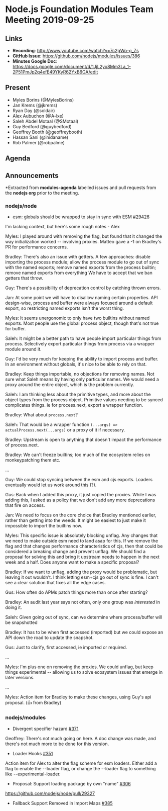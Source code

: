 # Node.js Foundation Modules Team Meeting 2019-09-25

## Links

* **Recording**: http://www.youtube.com/watch?v=7c2gWo-g_Zs
* **GitHub Issue**: https://github.com/nodejs/modules/issues/386
* **Minutes Google Doc**: https://docs.google.com/document/d/1JjL2yo8Mm3La_1-2P51PmJp2q4efE49YKyR62YxB6GA/edit

## Present

* Myles Borins (@MylesBorins)
* Jan Krems (@jkrems)
* Ryan Day (@soldair)
* Alex Aubuchon (@A-lxe)
* Saleh Abdel Motaal (@SMotaal)
* Guy Bedford (@guybedford)
* Geoffrey Booth (@geoffreybooth)
* Hassan Sani (@inidaname)
* Rob Palmer (@robpalme)

## Agenda

## Announcements
 
*Extracted from **modules-agenda** labelled issues and pull requests from the **nodejs org** prior to the meeting.

### nodejs/node

* esm: globals should be wrapped to stay in sync with ESM [#29426](https://github.com/nodejs/node/pull/29426)

I'm lacking context, but here's some rough notes - Alex

Myles: I played around with removing the flag, but found that it changed the way initialization worked -- involving proxies. Matteo gave a -1 on Bradley's PR for performance concerns.

Bradley: There's also an issue with getters.
A few approaches: disable importing the process module; allow the process module to go out of sync with the named exports; remove named exports from the process builtin; remove named exports from everything
We have to accept that we ban getters that throw.

Guy: There's a possibility of deprecation control by catching thrown errors.

Jan: At some point we will have to disallow naming certain properties. API design-wise, process and buffer were always focused around a default export, so restricting named exports isn't the worst thing.

Myles: It seems unergonomic to only have two builtins without named exports. Most people use the global process object, though that's not true for buffer.

Saleh: It might be a better path to have people import particular things from process. Selectively export particular things from process via a wrapper module around it. 

Guy: I'd be very much for keeping the ability to import process and buffer. In an environment without globals, it's nice to be able to rely on that.

Bradley: Keep things importable, no objections for removing names. Not sure what Saleh means by having only particular names. We would need a proxy around the entire object, which is the problem currently.

Saleh: I am thinking less about the primitive types, and more about the object types from the process object. Primitive values needing to be synced complicates things. ie for process.next, export a wrapper function.

Bradley: What about `process.next`?

Saleh: That would be a wrapper function `(...args) => actualProcess.next(...args)` or a proxy of it if necessary.

Bradley: Upstream is open to anything that doesn't impact the performance of process.next.

Bradley: We can't freeze builtins; too much of the ecosystem relies on monkeypatching them etc.

...

Guy: We could stop syncing between the esm and cjs exports. Loaders eventually would let us work around this (?).

Gus: Back when I added this proxy, it just copied the proxies. While I was adding this, I asked as a policy that we don't add any more deprecations that fire on access. 

Jan: We need to focus on the core choice that Bradley mentioned earlier, rather than getting into the weeds. It might be easiest to just make it impossible to import the builtins now.

Myles: This specific issue is absolutely blocking unflag. Any changes that we need to make outside esm need to land asap for this. If we remove the flag and that changes performance characteristics of cjs, then that could be considered a breaking change and prevent unflag. We should find a proposal for solving this and bring it upstream needs to happen in the next week and a half. Does anyone want to make a specific proposal?

Bradley: If we want to unflag, adding the proxy would be problematic, but leaving it out wouldn’t. I think letting esm+cjs go out of sync is fine. I can't see a clear solution that fixes all the edge cases.

Gus: How often do APMs patch things more than once after starting?

Bradley: An audit last year says not often, only one group was *interested* in doing it.

Saleh: Given going out of sync, can we determine where process/buffer will be snapshotted

Bradley: It has to be when first accessed (imported) but we could expose an API down the road to update the snapshot.

Gus: Just to clarify, first accessed, ie imported or required.

...

Myles: I'm plus one on removing the proxies. We could unflag, but keep things experimental -- allowing us to solve ecosystem issues that emerge in later versions.

...

Myles: Action item for Bradley to make these changes, using Guy's api proposal. (:+1: from Bradley)

### nodejs/modules

* Divergent specifier hazard [#371](https://github.com/nodejs/modules/issues/371)

Geoffrey: There's not much going on here. A doc change was made, and there's not much more to be done for this version. 

* Loader Hooks [#351](https://github.com/nodejs/modules/issues/351)

Action item for Alex to alter the flag scheme for esm loaders. Either add a flag to enable the --loader flag, or change the --loader flag to something like --experimental-loader.

* Proposal: Support loading package by own "name" [#306](https://github.com/nodejs/modules/issues/306)

https://github.com/nodejs/node/pull/29327

* Fallback Support Removed in Import Maps [#385](https://github.com/nodejs/modules/issues/385)


